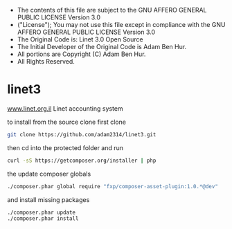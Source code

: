  * The contents of this file are subject to the GNU AFFERO GENERAL PUBLIC LICENSE Version 3.0
 * ("License"); You may not use this file except in compliance with the GNU AFFERO GENERAL PUBLIC LICENSE Version 3.0
 * The Original Code is:  Linet 3.0 Open Source
 * The Initial Developer of the Original Code is Adam Ben Hur.
 * All portions are Copyright (C) Adam Ben Hur.
 * All Rights Reserved.


linet3
======

www.linet.org.il
Linet accounting system

to install from the source clone first clone
```sh
git clone https://github.com/adam2314/linet3.git
```

then cd into the protected folder and run
```sh
curl -sS https://getcomposer.org/installer | php
```

the update composer globals
```sh
./composer.phar global require "fxp/composer-asset-plugin:1.0.*@dev"
```


and install missing packages
```sh
./composer.phar update
./composer.phar install
```
